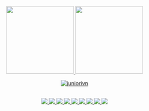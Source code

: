 <div align="center">
  <a href="https://github.com/juniorivn">
    <img height="180em" src="https://github-readme-stats.vercel.app/api?username=juniorivn&show_icons=true&include_all_commits=true&count_private=true&theme=prussian"/>
    <img height="180em" src="https://github-readme-stats.vercel.app/api/top-langs/?username=juniorivn&layout=compact&langs_count=7&theme=prussian"/>
     <p align="center">
    <img style="display: inline;" align="center" src="https://github-readme-streak-stats.herokuapp.com/?user=juniorivn&theme=prussian" alt="juniorivn" />
    <br/><br/>
  </p>
 </div>

<div align="center">
  <img src="https://img.shields.io/badge/Ruby-CC342D?style=for-the-badge&logo=ruby&logoColor=white">
  <img src="https://img.shields.io/badge/Git-E34F26?style=for-the-badge&logo=git&logoColor=white">
  <img src="https://img.shields.io/badge/HTML-239120?style=for-the-badge&logo=html5&logoColor=white">
  <img src="https://img.shields.io/badge/CSS-239120?&style=for-the-badge&logo=css3&logoColor=white">
  <img src="https://img.shields.io/badge/JavaScript-F7DF1E?style=for-the-badge&logo=javascript&logoColor=black">
  <img src="https://img.shields.io/badge/PostgreSQL-316192?style=for-the-badge&logo=postgresql&logoColor=white">
  <img src="https://img.shields.io/badge/MySQL-00000F?style=for-the-badge&logo=mysql&logoColor=white">
  <img src="https://img.shields.io/badge/Linux-E34F26?style=for-the-badge&logo=linux&logoColor=black">
  <img src="https://img.shields.io/badge/Docker-2496ED?style=for-the-badge&logo=docker&logoColor=white">
</div>

